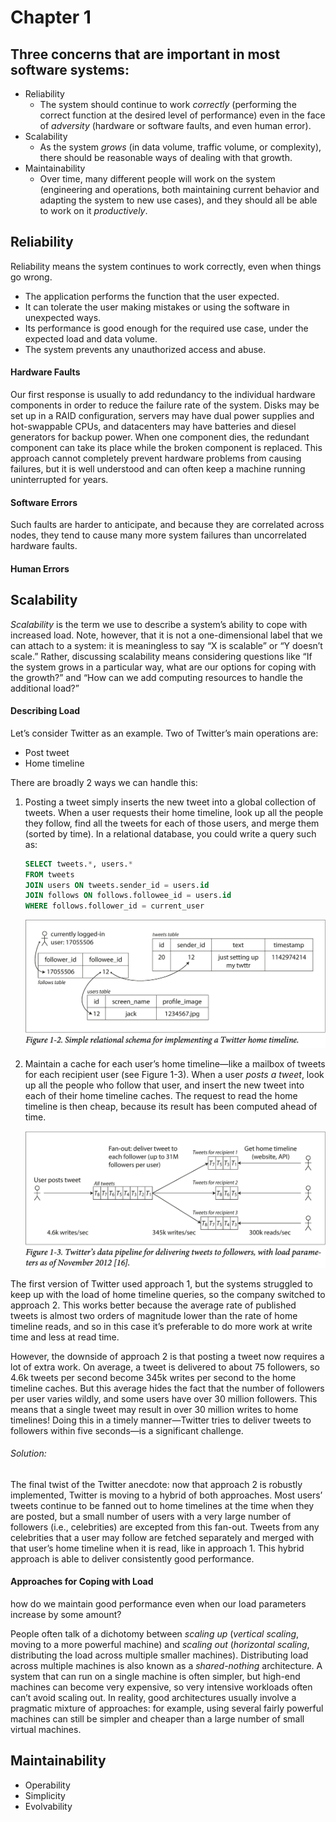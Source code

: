 # Chapter 1

## Three concerns that are important in most software systems:

- Reliability
  - The system should continue to work *correctly* (performing the correct function at the desired level of performance) even in the face of *adversity* (hardware or software faults, and even human error). 
- Scalability
  - As the system *grows* (in data volume, traffic volume, or complexity), there should be reasonable ways of dealing with that growth.
- Maintainability
  - Over time, many different people will work on the system (engineering and operations, both maintaining current behavior and adapting the system to new use cases), and they should all be able to work on it *productively*.



## Reliability

Reliability means the system continues to work correctly, even when things go wrong. 

- The application performs the function that the user expected.
- It can tolerate the user making mistakes or using the software in unexpected ways.
- Its performance is good enough for the required use case, under the expected load and data volume.
- The system prevents any unauthorized access and abuse.

#### Hardware Faults

Our first response is usually to add redundancy to the individual hardware components in order to reduce the failure rate of the system. Disks may be set up in a RAID configuration, servers may have dual power supplies and hot-swappable CPUs, and datacenters may have batteries and diesel generators for backup power. When one component dies, the redundant component can take its place while the broken component is replaced. This approach cannot completely prevent hardware problems from causing failures, but it is well understood and can often keep a machine running uninterrupted for years.

#### Software Errors

Such faults are harder to anticipate, and because they are correlated across nodes, they tend to cause many more system failures than uncorrelated hardware faults. 

#### Human Errors



## Scalability

*Scalability* is the term we use to describe a system’s ability to cope with increased load. Note, however, that it is not a one-dimensional label that we can attach to a system: it is meaningless to say “X is scalable” or “Y doesn’t scale.” Rather, discussing scalability means considering questions like “If the system grows in a particular way, what are our options for coping with the growth?” and “How can we add computing resources to handle the additional load?”

#### Describing Load

Let’s consider Twitter as an example. Two of Twitter’s main operations are:

- Post tweet
- Home timeline

There are broadly 2 ways we can handle this:

1. Posting a tweet simply inserts the new tweet into a global collection of tweets. When a user requests their home timeline, look up all the people they follow, find all the tweets for each of those users, and merge them (sorted by time). In a relational database, you could write a query such as:

   ```sql
   SELECT tweets.*, users.* 
   FROM tweets
   JOIN users ON tweets.sender_id = users.id 
   JOIN follows ON follows.followee_id = users.id 
   WHERE follows.follower_id = current_user
   ```

   ![](./img/1-2.png)

2. Maintain a cache for each user’s home timeline—like a mailbox of tweets for each recipient user (see Figure 1-3). When a user *posts a tweet*, look up all the people who follow that user, and insert the new tweet into each of their home timeline caches. The request to read the home timeline is then cheap, because its result has been computed ahead of time.

   ![](./img/1-3.png)



The first version of Twitter used approach 1, but the systems struggled to keep up with the load of home timeline queries, so the company switched to approach 2. This works better because the average rate of published tweets is almost two orders of magnitude lower than the rate of home timeline reads, and so in this case it’s preferable to do more work at write time and less at read time.

However, the downside of approach 2 is that posting a tweet now requires a lot of extra work. On average, a tweet is delivered to about 75 followers, so 4.6k tweets per second become 345k writes per second to the home timeline caches. But this average hides the fact that the number of followers per user varies wildly, and some users have over 30 million followers. This means that a single tweet may result in over 30 million writes to home timelines! Doing this in a timely manner—Twitter tries to deliver tweets to followers within five seconds—is a significant challenge.

###### Solution:

The final twist of the Twitter anecdote: now that approach 2 is robustly implemented, Twitter is moving to a hybrid of both approaches. Most users’ tweets continue to be fanned out to home timelines at the time when they are posted, but a small number of users with a very large number of followers (i.e., celebrities) are excepted from this fan-out. Tweets from any celebrities that a user may follow are fetched separately and merged with that user’s home timeline when it is read, like in approach 1. This hybrid approach is able to deliver consistently good performance. 

#### Approaches for Coping with Load

how do we maintain good performance even when our load parameters increase by some amount?

People often talk of a dichotomy between *scaling up* (*vertical scaling*, moving to a more powerful machine) and *scaling out* (*horizontal scaling*, distributing the load across multiple smaller machines). Distributing load across multiple machines is also known as a *shared-nothing* architecture. A system that can run on a single machine is often simpler, but high-end machines can become very expensive, so very intensive workloads often can’t avoid scaling out. In reality, good architectures usually involve a pragmatic mixture of approaches: for example, using several fairly powerful machines can still be simpler and cheaper than a large number of small virtual machines.



## Maintainability

- Operability
- Simplicity
- Evolvability